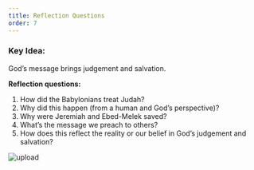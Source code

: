 ```yaml
---
title: Reflection Questions
order: 7
---
```


### Key Idea: 
God’s message brings judgement and salvation. 


**Reflection questions:**

1. How did the Babylonians treat Judah? 
2. Why did this happen (from a human and God’s perspective)?  
3. Why were Jeremiah and Ebed-Melek saved? 
4. What’s the message we preach to others? 
5. How does this reflect the reality or our belief in God’s judgement and salvation? 


![upload](https://github.com/stgeorgeshurstville/bulletin/assets/119166299/148ee660-ee69-46d7-bbc8-139ef05558f8)


